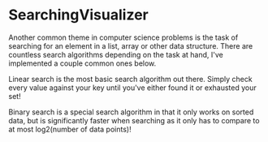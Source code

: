 # SearchingVisualizer

Another common theme in computer science problems is the task of searching for an element in a list, array or other data structure. There are countless search algorithms depending on the task at hand, I've implemented a couple common ones below.

Linear search is the most basic search algorithm out there. Simply check every value against your key until you've either found it or exhausted your set!

Binary search is a special search algorithm in that it only works on sorted data, but is significantly faster when searching as it only has to compare to at most log2(number of data points)!
